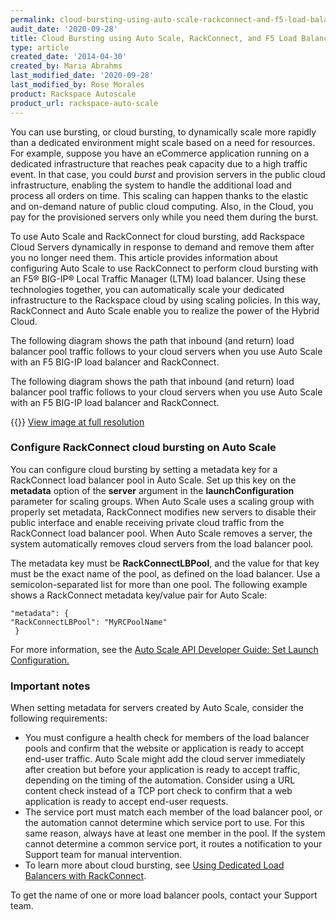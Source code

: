```yaml
---
permalink: cloud-bursting-using-auto-scale-rackconnect-and-f5-load-balancers/
audit_date: '2020-09-28'
title: Cloud Bursting using Auto Scale, RackConnect, and F5 Load Balancers
type: article
created_date: '2014-04-30'
created_by: Maria Abrahms
last_modified_date: '2020-09-28'
last_modified_by: Rose Morales
product: Rackspace Autoscale
product_url: rackspace-auto-scale
---
```


You can use bursting, or cloud bursting, to dynamically scale more
rapidly than a dedicated environment might scale based on a need for
resources. For example, suppose you have an eCommerce application running on a
dedicated infrastructure that reaches peak capacity due to a high traffic
event. In that case, you could *burst* and provision servers in the
public cloud infrastructure, enabling the system to handle the additional load
and process all orders on time. This scaling can happen thanks to the elastic and
on-demand nature of public cloud computing. Also, in the Cloud, you pay
for the provisioned servers only while you need them during the burst.

To use Auto Scale and RackConnect for cloud bursting, add Rackspace
Cloud Servers dynamically in response to demand and remove them after you
no longer need them. This article provides information about configuring Auto Scale
to use RackConnect to perform cloud bursting with an F5® BIG-IP® Local Traffic
Manager (LTM) load balancer. Using these technologies together, you can
automatically scale your dedicated infrastructure to the Rackspace cloud by
using scaling policies. In this way, RackConnect and Auto Scale enable you to
realize the power of the Hybrid Cloud.

The following diagram shows the path that inbound (and return) load balancer
pool traffic follows to your cloud servers when you use Auto Scale with an F5
BIG-IP load balancer and RackConnect.

The following diagram shows the path that inbound (and return) load balancer
pool traffic follows to your cloud servers when you use Auto Scale with an F5
BIG-IP load balancer and RackConnect.

{{<image src="F5_AS-5-13-14B1D.jpg" alt="" title="">}}
[View image at full
resolution](https://8026b2e3760e2433679c-fffceaebb8c6ee053c935e8915a3fbe7.ssl.cf2.rackcdn.com/field/image/F5_AS-5-13-14%5B1%5D.jpg)

### Configure RackConnect cloud bursting on Auto Scale

You can configure cloud bursting by setting a metadata key for a RackConnect load balancer
pool in Auto Scale. Set up this key on the **metadata** option of the **server**
argument in the **launchConfiguration** parameter for scaling groups. When Auto Scale
uses a scaling group with properly set metadata, RackConnect
modifies new servers to disable their public interface and enable receiving
private cloud traffic from the RackConnect load balancer pool. When Auto Scale removes
a server, the system automatically removes cloud servers from the load balancer pool.

The metadata key must be **RackConnectLBPool**, and the value for that
key must be the exact name of the pool, as defined on the
load balancer. Use a semicolon-separated list for more than one pool. The following
example shows a RackConnect metadata key/value pair for Auto Scale:

    "metadata": {
    "RackConnectLBPool": "MyRCPoolName"
     }

For more information, see the [Auto Scale API Developer Guide: Set Launch
Configuration.](https://docs.rackspace.com/docs/autoscale/v1/developer-guide/#document-api-operations/configurations)

### Important notes

When setting metadata for servers created by Auto Scale, consider the following
requirements:

- You must configure a health check for members of the load balancer pools
  and confirm that the website or application is ready to accept end-user traffic.
  Auto Scale might add the cloud server immediately after creation but before
  your application is ready to accept traffic, depending on the timing of the automation.
  Consider using a URL content check instead of a TCP port check to confirm that a
  web application is ready to accept end-user requests.
- The service port must match each member of the load balancer pool, or the
  automation cannot determine which service port to use. For this same reason,
  always have at least one member in the pool. If the system cannot determine a common
  service port, it routes a notification to your Support team for manual intervention.
- To learn more about cloud bursting, see [Using Dedicated Load Balancers with
  RackConnect](/support/how-to/using-dedicated-load-balancers-with-rackconnect-v20).

To get the name of one or more load balancer pools, contact your Support team.
